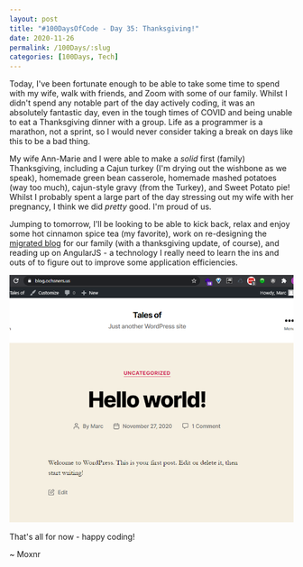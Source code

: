```yaml
---
layout: post
title: "#100DaysOfCode - Day 35: Thanksgiving!"
date: 2020-11-26
permalink: /100Days/:slug
categories: [100Days, Tech]
---
```


Today, I've been fortunate enough to be able to take some time to spend with my wife, walk with friends, and Zoom with some of our family. Whilst I didn't spend any notable part of the day actively coding, it was an absolutely fantastic day, even in the tough times of COVID and being unable to eat a Thanksgiving dinner with a group. Life as a programmer is a marathon, not a sprint, so I would never consider taking a break on days like this to be a bad thing.

My wife Ann-Marie and I were able to make a _solid_ first (family) Thanksgiving, including a Cajun turkey (I'm drying out the wishbone as we speak), homemade green bean casserole, homemade mashed potatoes (way too much), cajun-style gravy (from the Turkey), and Sweet Potato pie! Whilst I probably spent a large part of the day stressing out my wife with her pregnancy, I think we did _pretty_ good. I'm proud of us.

Jumping to tomorrow, I'll be looking to be able to kick back, relax and enjoy some hot cinnamon spice tea (my favorite), work on re-designing the [migrated blog](https://blog.ochsners.us) for our family (with a thanksgiving update, of course), and reading up on AngularJS - a technology I really need to learn the ins and outs of to figure out to improve some application efficiencies.

![Hello blog.ochsners.us](/assets/img/hello-blog-ochsners-us.png)

That's all for now - happy coding!

~ Moxnr
